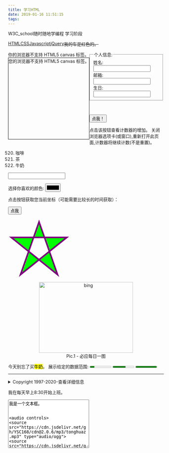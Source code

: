 ```yaml
---
title: 学习HTML
date: 2019-01-16 11:51:15
tags: 
---
```

<html>
<head>


<script>
function clickCounter()
{
	if(typeof(Storage)!=="undefined")
	{
		if (localStorage.clickcount)
		{
			localStorage.clickcount=Number(localStorage.clickcount)+1;
		}
		else
		{
			localStorage.clickcount=1;
		}
		document.getElementById("result").innerHTML=" 你已经点击了按钮 " + localStorage.clickcount + " 次 ";
	}
	else
	{
		document.getElementById("result").innerHTML="对不起，您的浏览器不支持 web 存储。";
	}
}
</script>
<script>
document.write("Hello World!")
</script>
</head>
<body>
<p>
W3C_school随时随地学编程
学习阶段
</p>


<a style="float:left;"  href="#">HTML</a> 
<a  style="float:left;" href="#">CSS</a> 
<a  style="float:left;" href="#">Javascript</a> 
<a style="float:left;"  href="#">jQuery</a>

	
<p><s>我的车是红色的。</s></p>

<!--more-->

<canvas id="myCanvas" style="float:left;">你的浏览器不支持 HTML5 canvas 标签。</canvas>

<script>
var c=document.getElementById('myCanvas');
var ctx=c.getContext('2d');
ctx.fillStyle='#000000';
ctx.fillRect(0,0,100,100);
</script>

<canvas id="myCanva" width="200" height="200" style="border:1px solid #000;float:left;">
您的浏览器不支持 HTML5 canvas 标签。</canvas>

<script>
var c=document.getElementById("myCanva");
var ctx=c.getContext("2d");
ctx.beginPath();
ctx.arc(100,100,50,0,10*Math.PI);
ctx.stroke();
</script> 

<form>
 <fieldset>
  <legend>个人信息:</legend>
  姓名: <input type="text"><br>
  邮箱: <input type="text"><br>
  生日: <input type="text">
 </fieldset>
</form>
<br>

<div id="resul"></div>
<script>
if(typeof(Storage)!=="undefined")
{
  localStorage.sitename="微博客";
  document.getElementById("resul").innerHTML="网站名：" + localStorage.sitename;
}
else
{
  document.getElementById("resul").innerHTML="对不起，您的浏览器不支持 web 存储。";
}
</script>


<button onclick="clickCounter()" type="button">点我！</button>
<div id="result"></div>
点击该按钮查看计数器的增加。
关闭浏览器选项卡(或窗口),重新打开此页面,计数器将继续计数(不是重置)。


<ol start="520">
  <li>咖啡</li>
  <li>茶</li>
  <li>牛奶</li>
</ol>

<form>
<input list="flowers" name="flower">
<datalist id="flowers">
  <option value="玫瑰">
  <option value="月季">
  <option value="牡丹">
  <option value="紫罗兰">
  <option value="向日葵">
</datalist>

</form>
<form >
  选择你喜欢的颜色: <input type="color" name="favcolor"><br>

</form>

<p id="demo">点击按钮获取您当前坐标（可能需要比较长的时间获取）：</p>
<button onclick="getLocation()">点我</button>
<div id="mapholder"></div>
<script>
var x=document.getElementById("demo");
function getLocation()
  {
  if (navigator.geolocation)
    {
    navigator.geolocation.getCurrentPosition(showPosition,showError);
    }
  else{x.innerHTML="该浏览器不支持获取地理位置。";}
  }

function showPosition(position)
  {
  var latlon=position.coords.latitude+","+position.coords.longitude;

  var img_url="http://maps.googleapis.com/maps/api/staticmap?center="
  +latlon+"&zoom=14&size=400x300&sensor=false";
  document.getElementById("mapholder").innerHTML="<img src='"+img_url+"'>";
  }

function showError(error)
  {
    switch(error.code) 
    {
    case error.PERMISSION_DENIED:
      x.innerHTML="用户拒绝对获取地理位置的请求。"
      break;
    case error.POSITION_UNAVAILABLE:
      x.innerHTML="位置信息是不可用的。"
      break;
    case error.TIMEOUT:
      x.innerHTML="请求用户地理位置超时。"
      break;
    case error.UNKNOWN_ERROR:
      x.innerHTML="未知错误。"
      break;
    }
  }
</script>



<svg xmlns="http://www.w3.org/2000/svg" version="1.1" height="190">
   <polygon points="100,10 40,180 190,60 10,60 160,180"
   style="fill:lime;stroke:purple;stroke-width:5;fill-rule:evenodd;">
</svg>

<center>
<figure>
<img src="https://api.uixsj.cn/bing/bing.php" alt="bing" width="304" height="228">
<figcaption>Pic.1 - 必应每日一图</figcaption>
</figure>
</center>
今天别忘了买<mark>牛奶</mark>。
展示给定的数据范围:
<meter value="2" min="0" max="10">2 out of 10</meter>
<meter value="0.6">60%</meter>
<meter value="1.0">100%</meter>

<hr>
<details>
<summary>Copyright 1997-2020-查看详细信息</summary>
男，96后摩羯座，不追热点，不关时政，不要喧哗，不惹纷争。
爱好：代码如诗，热爱生活以及喜欢思考有意义的东西。
</details>

我在每天早上<time>8:30</time>开始上班。

<textarea rows="10" cols="30" width="100%">
我是一个文本框。


<audio controls>
<source src="https://cdn.jsdelivr.net/gh/YSC168/cdn@2.0.6/mp3/tonghuaz.mp3" type="audio/ogg">
<source src="https://cdn.jsdelivr.net/gh/YSC168/cdn@2.0.6/mp3/tonghuaz.mp3" type="audio/mpeg">
浏览器不支持 audio 元素。
</audio>
<footer>
Posted by: Yan Shengchao
<time pubdate datetime="2020-03-11"></time>
</footer>
<iframe src="http://blxin.coding.me/" width="100%" height="800">

</body>